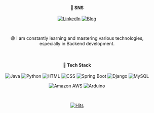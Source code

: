 <!--<img src="https://capsule-render.vercel.app/api?type=waving&color=FFE5CC&height=300&section=header&text=Welcome&fontSize=90&fontColor=ffffff&animation=fadeIn" />-->


<div align="center">

  
  #### 💬 SNS
  <!--![LinkedIn](https://img.shields.io/badge/LinkedIn-0077B5?style=for-the-badge&logo=linkedin&logoColor=white)
  ![blog](https://img.shields.io/badge/Blog-2DB400?style=for-the-badge&logo=&logoColor=white)-->
  [![LinkedIn](https://img.shields.io/badge/LinkedIn-0077B5?style=for-the-badge&logo=linkedin&logoColor=white)](https://www.linkedin.com/in/hyomin-an-6b287a255/)
  [![Blog](https://img.shields.io/badge/Blog-2DB400?style=for-the-badge&logo=&logoColor=white)](https://blog.naver.com/slhm7547)
  
  &nbsp;
  &nbsp;
  
  😃
  I am constantly learning and mastering various technologies, <br>especially in Backend development.
  
  &nbsp;
  
  #### 🚀 Tech Stack
  ![Java](https://img.shields.io/badge/Java-ED8B00?style=for-the-badge&logo=openjdk&logoColor=white)
  ![Python](https://img.shields.io/badge/Python-14354C?style=for-the-badge&logo=python&logoColor=white)
  ![HTML](https://img.shields.io/badge/HTML-239120?style=for-the-badge&logo=html5&logoColor=white)
  ![CSS](https://img.shields.io/badge/CSS-239120?&style=for-the-badge&logo=css3&logoColor=white)
  ![Spring Boot](https://img.shields.io/badge/Spring_Boot-6DB33F?style=for-the-badge&logo=spring&logoColor=white)
  ![Django](https://img.shields.io/badge/Django-092E20?style=for-the-badge&logo=django&logoColor=white)
  ![MySQL](https://img.shields.io/badge/MySQL-00000F?style=for-the-badge&logo=mysql&logoColor=white)

  ![Amazon AWS](https://img.shields.io/badge/Amazon_AWS-FF9900?style=for-the-badge&logo=amazonaws&logoColor=white)
  ![Arduino](https://img.shields.io/badge/Arduino-00979D?style=for-the-badge&logo=Arduino&logoColor=white)
  <!--![MongoDB](https://img.shields.io/badge/MongoDB-4EA94B?style=for-the-badge&logo=mongodb&logoColor=white)-->
  <!--![C](https://img.shields.io/badge/C-00599C?style=for-the-badge&logo=c&logoColor=white)-->
  <!--![SQLITE](https://img.shields.io/badge/SQLite-07405E?style=for-the-badge&logo=sqlite&logoColor=white)-->
  &nbsp;
  
  [![Hits](https://hits.seeyoufarm.com/api/count/incr/badge.svg?url=https%3A%2F%2Fgithub.com%2FHyominAn0401&count_bg=%2379C83D&title_bg=%23555555&icon=&icon_color=%23E7E7E7&title=hits&edge_flat=false)](https://hits.seeyoufarm.com)
  
</div>



<!--![Anurag's GitHub stats](https://github-readme-stats.vercel.app/api?username=HyominAn0401&show_icons=true&theme=radical)-->

<!--
**HyominAn0401/HyominAn0401** is a ✨ _special_ ✨ repository because its `README.md` (this file) appears on your GitHub profile.

Here are some ideas to get you started:

- 🔭 I’m currently working on ...
- 🌱 I’m currently learning ...
- 👯 I’m looking to collaborate on ...
- 🤔 I’m looking for help with ...
- 💬 Ask me about ...
- 📫 How to reach me: ...
- 😄 Pronouns: ...
- ⚡ Fun fact: ...
-->

<!--<img src="https://capsule-render.vercel.app/api?type=waving&color=FFE5CC&height=300&section=footer&text=&fontColor=ffffff" />-->

